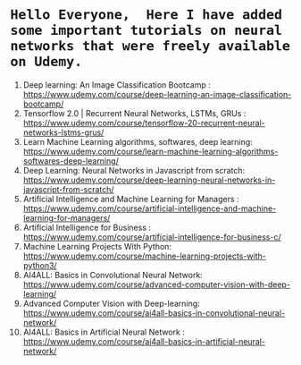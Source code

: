 <h1><code>Hello Everyone,  Here I have added some important tutorials on neural networks that were freely available on Udemy.</code></h1>

1. Deep learning: An Image Classification Bootcamp : https://www.udemy.com/course/deep-learning-an-image-classification-bootcamp/
2. Tensorflow 2.0 | Recurrent Neural Networks, LSTMs, GRUs : https://www.udemy.com/course/tensorflow-20-recurrent-neural-networks-lstms-grus/
3. Learn Machine Learning algorithms, softwares, deep learning: https://www.udemy.com/course/learn-machine-learning-algorithms-softwares-deep-learning/
4. Deep Learning: Neural Networks in Javascript from scratch: https://www.udemy.com/course/deep-learning-neural-networks-in-javascript-from-scratch/
5. Artificial Intelligence and Machine Learning for Managers : https://www.udemy.com/course/artificial-intelligence-and-machine-learning-for-managers/
6. Artificial Intelligence for Business : https://www.udemy.com/course/artificial-intelligence-for-business-c/ 
7. Machine Learning Projects With Python: https://www.udemy.com/course/machine-learning-projects-with-python3/
8. AI4ALL: Basics in Convolutional Neural Network: https://www.udemy.com/course/advanced-computer-vision-with-deep-learning/
9. Advanced Computer Vision with Deep-learning: https://www.udemy.com/course/ai4all-basics-in-convolutional-neural-network/
10. AI4ALL: Basics in Artificial Neural Network : https://www.udemy.com/course/ai4all-basics-in-artificial-neural-network/
